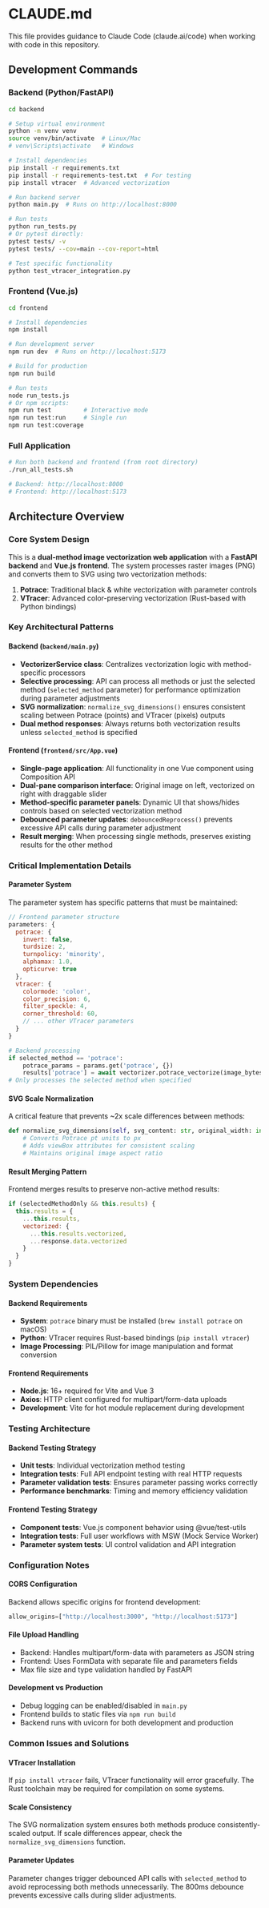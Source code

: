 # CLAUDE.md

This file provides guidance to Claude Code (claude.ai/code) when working with code in this repository.

## Development Commands

### Backend (Python/FastAPI)
```bash
cd backend

# Setup virtual environment
python -m venv venv
source venv/bin/activate  # Linux/Mac
# venv\Scripts\activate   # Windows

# Install dependencies
pip install -r requirements.txt
pip install -r requirements-test.txt  # For testing
pip install vtracer  # Advanced vectorization

# Run backend server
python main.py  # Runs on http://localhost:8000

# Run tests
python run_tests.py
# Or pytest directly:
pytest tests/ -v
pytest tests/ --cov=main --cov-report=html

# Test specific functionality
python test_vtracer_integration.py
```

### Frontend (Vue.js)
```bash
cd frontend

# Install dependencies
npm install

# Run development server
npm run dev  # Runs on http://localhost:5173

# Build for production
npm run build

# Run tests
node run_tests.js
# Or npm scripts:
npm run test         # Interactive mode
npm run test:run     # Single run
npm run test:coverage
```

### Full Application
```bash
# Run both backend and frontend (from root directory)
./run_all_tests.sh

# Backend: http://localhost:8000
# Frontend: http://localhost:5173
```

## Architecture Overview

### Core System Design
This is a **dual-method image vectorization web application** with a **FastAPI backend** and **Vue.js frontend**. The system processes raster images (PNG) and converts them to SVG using two vectorization methods:

1. **Potrace**: Traditional black & white vectorization with parameter controls
2. **VTracer**: Advanced color-preserving vectorization (Rust-based with Python bindings)

### Key Architectural Patterns

#### Backend (`backend/main.py`)
- **VectorizerService class**: Centralizes vectorization logic with method-specific processors
- **Selective processing**: API can process all methods or just the selected method (`selected_method` parameter) for performance optimization during parameter adjustments
- **SVG normalization**: `normalize_svg_dimensions()` ensures consistent scaling between Potrace (points) and VTracer (pixels) outputs
- **Dual method responses**: Always returns both vectorization results unless `selected_method` is specified

#### Frontend (`frontend/src/App.vue`)
- **Single-page application**: All functionality in one Vue component using Composition API
- **Dual-pane comparison interface**: Original image on left, vectorized on right with draggable slider
- **Method-specific parameter panels**: Dynamic UI that shows/hides controls based on selected vectorization method
- **Debounced parameter updates**: `debouncedReprocess()` prevents excessive API calls during parameter adjustment
- **Result merging**: When processing single methods, preserves existing results for the other method

### Critical Implementation Details

#### Parameter System
The parameter system has specific patterns that must be maintained:

```javascript
// Frontend parameter structure
parameters: {
  potrace: {
    invert: false,
    turdsize: 2,
    turnpolicy: 'minority',
    alphamax: 1.0,
    opticurve: true
  },
  vtracer: {
    colormode: 'color',
    color_precision: 6,
    filter_speckle: 4,
    corner_threshold: 60,
    // ... other VTracer parameters
  }
}
```

```python
# Backend processing
if selected_method == 'potrace':
    potrace_params = params.get('potrace', {})
    results['potrace'] = await vectorizer.potrace_vectorize(image_bytes, **potrace_params)
# Only processes the selected method when specified
```

#### SVG Scale Normalization
A critical feature that prevents ~2x scale differences between methods:

```python
def normalize_svg_dimensions(self, svg_content: str, original_width: int, original_height: int) -> str:
    # Converts Potrace pt units to px
    # Adds viewBox attributes for consistent scaling
    # Maintains original image aspect ratio
```

#### Result Merging Pattern
Frontend merges results to preserve non-active method results:

```javascript
if (selectedMethodOnly && this.results) {
  this.results = {
    ...this.results,
    vectorized: {
      ...this.results.vectorized,
      ...response.data.vectorized
    }
  }
}
```

### System Dependencies

#### Backend Requirements
- **System**: `potrace` binary must be installed (`brew install potrace` on macOS)
- **Python**: VTracer requires Rust-based bindings (`pip install vtracer`)
- **Image Processing**: PIL/Pillow for image manipulation and format conversion

#### Frontend Requirements
- **Node.js**: 16+ required for Vite and Vue 3
- **Axios**: HTTP client configured for multipart/form-data uploads
- **Development**: Vite for hot module replacement during development

### Testing Architecture

#### Backend Testing Strategy
- **Unit tests**: Individual vectorization method testing
- **Integration tests**: Full API endpoint testing with real HTTP requests
- **Parameter validation tests**: Ensures parameter passing works correctly
- **Performance benchmarks**: Timing and memory efficiency validation

#### Frontend Testing Strategy
- **Component tests**: Vue.js component behavior using @vue/test-utils
- **Integration tests**: Full user workflows with MSW (Mock Service Worker)
- **Parameter system tests**: UI control validation and API integration

### Configuration Notes

#### CORS Configuration
Backend allows specific origins for frontend development:
```python
allow_origins=["http://localhost:3000", "http://localhost:5173"]
```

#### File Upload Handling
- Backend: Handles multipart/form-data with parameters as JSON string
- Frontend: Uses FormData with separate file and parameters fields
- Max file size and type validation handled by FastAPI

#### Development vs Production
- Debug logging can be enabled/disabled in `main.py`
- Frontend builds to static files via `npm run build`
- Backend runs with uvicorn for both development and production

### Common Issues and Solutions

#### VTracer Installation
If `pip install vtracer` fails, VTracer functionality will error gracefully. The Rust toolchain may be required for compilation on some systems.

#### Scale Consistency
The SVG normalization system ensures both methods produce consistently-scaled output. If scale differences appear, check the `normalize_svg_dimensions` function.

#### Parameter Updates
Parameter changes trigger debounced API calls with `selected_method` to avoid reprocessing both methods unnecessarily. The 800ms debounce prevents excessive calls during slider adjustments.
